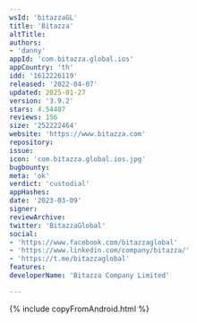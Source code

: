 ```yaml
---
wsId: 'bitazzaGL'
title: 'Bitazza'
altTitle: 
authors:
- 'danny'
appId: 'com.bitazza.global.ios'
appCountry: 'th'
idd: '1612226119'
released: '2022-04-07'
updated: 2025-01-27
version: '3.9.2'
stars: 4.54487
reviews: 156
size: '252222464'
website: 'https://www.bitazza.com'
repository: 
issue: 
icon: 'com.bitazza.global.ios.jpg'
bugbounty: 
meta: 'ok'
verdict: 'custodial'
appHashes: 
date: '2023-03-09'
signer: 
reviewArchive: 
twitter: 'BitazzaGlobal'
social:
- 'https://www.facebook.com/bitazzaglobal'
- 'https://www.linkedin.com/company/bitazza/'
- 'https://t.me/bitazzaglobal'
features: 
developerName: 'Bitazza Company Limited'

---
```


{% include copyFromAndroid.html %}
